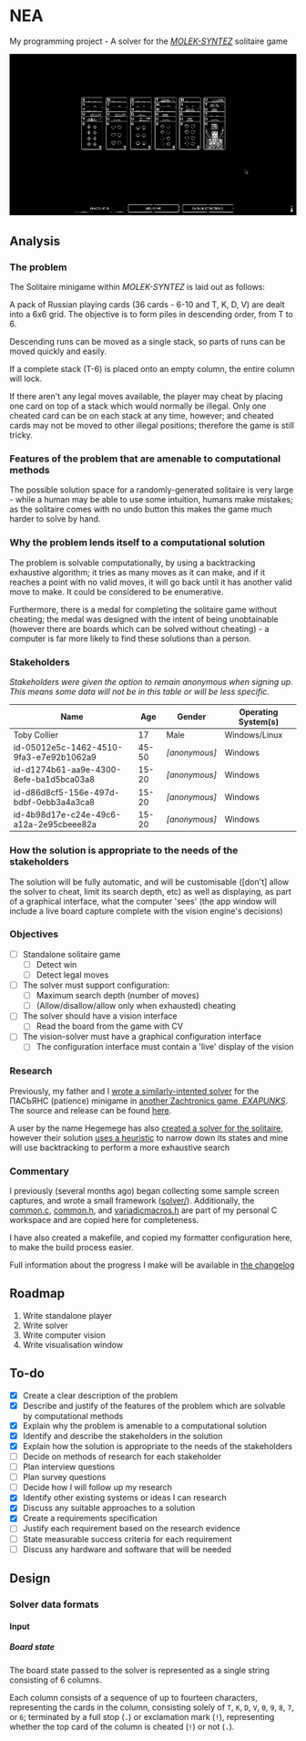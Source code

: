 # NEA

My programming project - A solver for the [*MOLEK-SYNTEZ*](https://store.steampowered.com/app/1168880/MOLEKSYNTEZ/) solitaire game

[![A full solitaire board](./samples/full.png)](./samples/full.png)

## Analysis

### The problem

The Solitaire minigame within *MOLEK-SYNTEZ* is laid out as follows:

A pack of Russian playing cards (36 cards - 6-10 and T, K, D, V) are dealt into a 6x6 grid. The objective is to form piles in descending order, from T to 6.

Descending runs can be moved as a single stack, so parts of runs can be moved quickly and easily.

If a complete stack (T-6) is placed onto an empty column, the entire column will lock.

If there aren't any legal moves available, the player may cheat by placing one card on top of a stack which would normally be illegal. Only one cheated card can be on each stack at any time, however; and cheated cards may not be moved to other illegal positions; therefore the game is still tricky.

### Features of the problem that are amenable to computational methods

The possible solution space for a randomly-generated solitaire is very large - while a human may be able to use some intuition, humans make mistakes; as the solitaire comes with no undo button this makes the game much harder to solve by hand.

### Why the problem lends itself to a computational solution

The problem is solvable computationally, by using a backtracking exhaustive algorithm; it tries as many moves as it can make, and if it reaches a point with no valid moves, it will go back until it has another valid move to make. It could be considered to be enumerative.

Furthermore, there is a medal for completing the solitaire game without cheating; the medal was designed with the intent of being unobtainable (however there are boards which can be solved without cheating) - a computer is far more likely to find these solutions than a person.

### Stakeholders

*Stakeholders were given the option to remain anonymous when signing up. This means some data will not be in this table or will be less specific.*

| Name                                    | Age   | Gender          | Operating System(s) |
|-----------------------------------------|-------|-----------------|---------------------|
| Toby Collier                            | 17    | Male            | Windows/Linux       |
| id-05012e5c-1462-4510-9fa3-e7e92b1062a9 | 45-50 | *\[anonymous\]* | Windows             |
| id-d1274b61-aa9e-4300-8efe-ba1d5bca03a8 | 15-20 | *\[anonymous\]* | Windows             |
| id-d86d8cf5-156e-497d-bdbf-0ebb3a4a3ca8 | 15-20 | *\[anonymous\]* | Windows             |
| id-4b98d17e-c24e-49c6-a12a-2e95cbeee82a | 15-20 | *\[anonymous\]* | Windows             |

<!-- TODO: get more stakeholders -->

### How the solution is appropriate to the needs of the stakeholders

The solution will be fully automatic, and will be customisable ([don't] allow the solver to cheat, limit its search depth, etc) as well as displaying, as part of a graphical interface, what the computer 'sees' (the app window will include a live board capture complete with the vision engine's decisions)

### Objectives

- [ ] Standalone solitaire game
  - [ ] Detect win
  - [ ] Detect legal moves
- [ ] The solver must support configuration:
  - [ ] Maximum search depth (number of moves)
  - [ ] (Allow/disallow/allow only when exhausted) cheating
- [ ] The solver should have a vision interface
  - [ ] Read the board from the game with CV
- [ ] The vision-solver must have a graphical configuration interface
  - [ ] The configuration interface must contain a 'live' display of the vision

<!-- TODO: maybe more -->

### Research

Previously, my father and I [wrote a similarly-intented solver](https://www.youtube.com/watch?v=1MugAxSGbc8) for the ПАСЬЯНС (patience) minigame in [another Zachtronics game, *EXAPUNKS*](https://store.steampowered.com/app/716490/EXAPUNKS/). The source and release can be found [here](http://starbright.dyndns.org/starwort/patience/).

A user by the name Hegemege has also [created a solver for the solitaire](https://github.com/Hegemege/molek-syntez-solitaire-bot), however their solution [uses a heuristic](https://github.com/Hegemege/molek-syntez-solitaire-bot/blob/master/game_state.py#L244-L267) to narrow down its states and mine will use backtracking to perform a more exhaustive search

<!-- TODO: compare other solitaire games -->
<!-- TODO: research frameworks; pygame, etc -->

### Commentary

I previously (several months ago) began collecting some sample screen captures, and wrote a small framework ([solver/](./solver)). Additionally, the [common.c](solver_c/common.c), [common.h](solver_c/common.h), and [variadicmacros.h](solver_c/variadicmacros.h) are part of my personal C workspace and are copied here for completeness.

I have also created a makefile, and copied my formatter configuration here, to make the build process easier.

Full information about the progress I make will be available in [the changelog](./CHANGELOG.md)

## Roadmap

1. Write standalone player
2. Write solver
3. Write computer vision
4. Write visualisation window

## To-do

- [x] Create a clear description of the problem
- [x] Describe and justify of the features of the problem which are solvable by computational methods
- [x] Explain why the problem is amenable to a computational solution
- [x] Identify and describe the stakeholders in the solution
- [x] Explain how the solution is appropriate to the needs of the stakeholders
- [ ] Decide on methods of research for each stakeholder
- [ ] Plan interview questions
- [ ] Plan survey questions
- [ ] Decide how I will follow up my research
- [x] Identify other existing systems or ideas I can research
- [x] Discuss any suitable approaches to a solution
- [x] Create a requirements specification
- [ ] Justify each requirement based on the research evidence
- [ ] State measurable success criteria for each requirement
- [ ] Discuss any hardware and software that will be needed

## Design

<!-- TODO: build mockup image and analyse -->
<!-- TODO: pseudocode algorithm or flow chart -->
<!-- TODO: explain data format for solver -->

### Solver data formats

#### Input

##### Board state

The board state passed to the solver is represented as a single string consisting of 6 columns.

Each column consists of a sequence of up to fourteen characters, representing the cards in the column, consisting solely of `T`, `K`, `D`, `V`, `0`, `9`, `8`, `7`, or `6`; terminated by a full stop (`.`) or exclamation mark (`!`), representing whether the top card of the column is cheated (`!`) or not (`.`).
